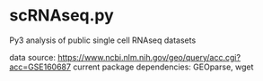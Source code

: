 # scRNAseq.py
Py3 analysis of public single cell RNAseq datasets

data source: https://www.ncbi.nlm.nih.gov/geo/query/acc.cgi?acc=GSE160687
current package dependencies: GEOparse, wget
